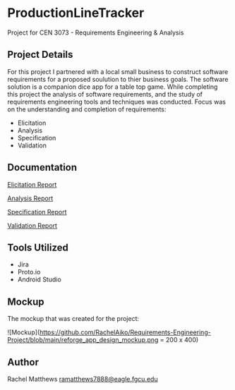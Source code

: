 <!--
  AUTH: Rachel Matthews
  DATE: Spring 2021
  PROJ: Requirements Engineering Project
  FILE: README.md
  
  A description of the Requirments Engineering & Analysis project.
-->
# ProductionLineTracker
Project for CEN 3073 - Requirements Engineering & Analysis
## Project Details
For this project I partnered with a local small business to construct software requirements for a proposed soulution to thier business goals. The software solution is a companion dice app for a table top game. While completing this project the analysis of software requirements, and the study of requirements engineering tools and techniques was conducted. 
Focus was on the understanding and completion of requirements:
- Elicitation
- Analysis
- Specification
- Validation

## Documentation
[Elicitation Report](https://github.com/RachelAiko/Requirements-Engineering-Project/blob/main/Elicitation%20Report.pdf)

[Analysis Report](https://github.com/RachelAiko/Requirements-Engineering-Project/blob/main/Analysis%20Report.pdf)

[Specification Report](https://github.com/RachelAiko/Requirements-Engineering-Project/blob/main/Specification%20Report.pdf)

[Validation Report](https://github.com/RachelAiko/Requirements-Engineering-Project/blob/main/Validation%20Report.pdf)

## Tools Utilized
- Jira
- Proto.io
- Android Studio

## Mockup
The mockup that was created for the project:

![Mockup](https://github.com/RachelAiko/Requirements-Engineering-Project/blob/main/reforge_app_design_mockup.png = 200 x 400) 


## Author

Rachel Matthews <ramatthews7888@eagle.fgcu.edu>


